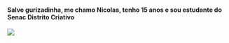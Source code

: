 <h4>Salve gurizadinha, me chamo Nicolas, tenho 15 anos e sou estudante do Senac Distrito Criativo</h4>
<img src ="https://teammessi.tumblr.com/post/704280326520832001/lionel-messi-argentina-v-france-world-cup-qatar">
